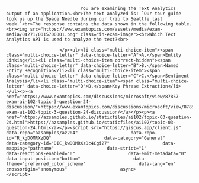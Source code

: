 <p class="card-text">
							
								You are examining the Text Analytics output of an application.<br>The text analyzed is: `Our tour guide took us up the Space Needle during our trip to Seattle last week.`<br>The response contains the data shown in the following table.<br><img src="https://www.examtopics.com/assets/media/exam-media/04271/0015700001.png" class="in-exam-image"><br>Which Text Analytics API is used to analyze the text?<br>
							
						</p><ul><li class="multi-choice-item"><span class="multi-choice-letter" data-choice-letter="A">A.</span>Entity Linking</li><li class="multi-choice-item correct-hidden"><span class="multi-choice-letter" data-choice-letter="B">B.</span>Named Entity Recognition</li><li class="multi-choice-item"><span class="multi-choice-letter" data-choice-letter="C">C.</span>Sentiment Analysis</li><li class="multi-choice-item"><span class="multi-choice-letter" data-choice-letter="D">D.</span>Key Phrase Extraction</li></ul><p><a href="https://www.examtopics.com/discussions/microsoft/view/87857-exam-ai-102-topic-3-question-24-discussion/">https://www.examtopics.com/discussions/microsoft/view/87857-exam-ai-102-topic-3-question-24-discussion/</a></p><p><a href="https://azsamples.github.io/staticfiles/ai102/topic-03-question-24.html">https://azsamples.github.io/staticfiles/ai102/topic-03-question-24.html</a></p><script src="https://giscus.app/client.js"                    data-repo="azsamples/az204"                    data-repo-id="R_kgDOMRXzDQ"                    data-category="General"                    data-category-id="DIC_kwDOMRXzDc4Cgi27"                    data-mapping="pathname"                    data-strict="1"                    data-reactions-enabled="0"                    data-emit-metadata="0"                    data-input-position="bottom"                    data-theme="preferred_color_scheme"                    data-lang="en"                    crossorigin="anonymous"                    async>                    </script>